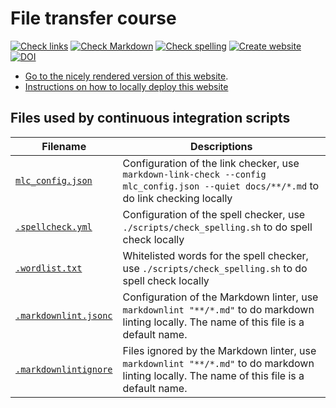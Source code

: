 # File transfer course

<!-- markdownlint-disable MD013 --><!-- Badges cannot be split up over lines, hence will break 80 characters per line -->

[![Check links](https://github.com/UPPMAX/naiss_file_transfer_course/actions/workflows/check_links.yaml/badge.svg?branch=main)](https://github.com/UPPMAX/naiss_file_transfer_course/actions/workflows/check_links.yaml)
[![Check Markdown](https://github.com/UPPMAX/naiss_file_transfer_course/actions/workflows/check_markdown.yaml/badge.svg?branch=main)](https://github.com/UPPMAX/naiss_file_transfer_course/actions/workflows/check_markdown.yaml)
[![Check spelling](https://github.com/UPPMAX/naiss_file_transfer_course/actions/workflows/check_spelling.yaml/badge.svg?branch=main)](https://github.com/UPPMAX/naiss_file_transfer_course/actions/workflows/check_spelling.yaml)
[![Create website](https://github.com/UPPMAX/naiss_file_transfer_course/actions/workflows/create_website.yaml/badge.svg?branch=main)](https://github.com/UPPMAX/naiss_file_transfer_course/actions/workflows/create_website.yaml)
[![DOI](https://zenodo.org/badge/885247031.svg)](https://doi.org/10.5281/zenodo.14626409)

<!-- markdownlint-enable MD013 -->

- [Go to the nicely rendered version of this website](https://uppmax.github.io/naiss_file_transfer_course/).
- [Instructions on how to locally deploy this website](https://uppmax.github.io/naiss_file_transfer_course/deploy_locally/)

## Files used by continuous integration scripts

<!-- markdownlint-disable MD013 --><!-- Tables cannot be split up over lines, hence will break 80 characters per line -->

Filename                                  |Descriptions
------------------------------------------|--------------------------------------------------------------------------------------------------------------------------------------
[`mlc_config.json`](mlc_config.json)        |Configuration of the link checker, use `markdown-link-check --config mlc_config.json --quiet docs/**/*.md` to do link checking locally
[`.spellcheck.yml`](.spellcheck.yml)         | Configuration of the spell checker, use `./scripts/check_spelling.sh` to do spell check locally
[`.wordlist.txt`](.wordlist.txt)             | Whitelisted words for the spell checker, use `./scripts/check_spelling.sh` to do spell check locally
[`.markdownlint.jsonc`](.markdownlint.jsonc)|Configuration of the Markdown linter, use `markdownlint "**/*.md"` to do markdown linting locally. The name of this file is a default name.
[`.markdownlintignore`](.markdownlintignore)|Files ignored by the Markdown linter, use `markdownlint "**/*.md"` to do markdown linting locally. The name of this file is a default name.

<!-- markdownlint-enable MD013 -->

